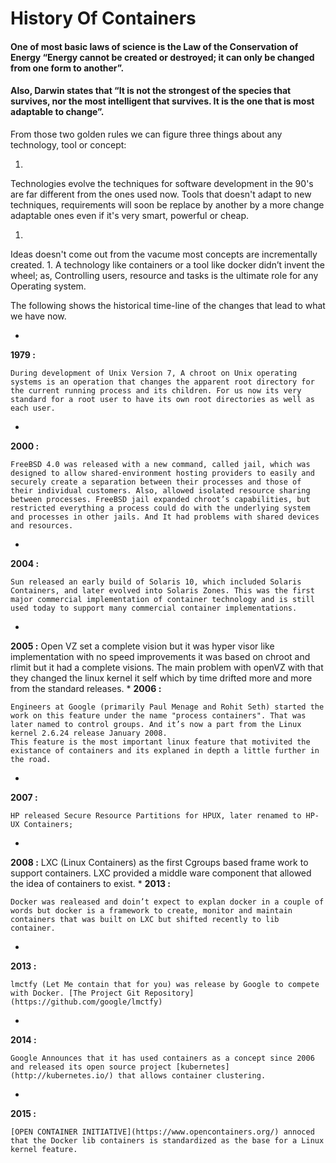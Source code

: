 # History Of Containers

#### One of most basic laws of science is the Law of the Conservation of Energy “Energy cannot be created or destroyed; it can only be changed from one form to another”.

#### Also, Darwin states that “It is not the strongest of the species that survives, nor the most intelligent that survives. It is the one that is most adaptable to change”.

From those two golden rules we can figure three things about any technology, tool or concept:

1. 
Technologies evolve the techniques for software development in the 90's are far different from the ones used now.
Tools that doesn't adapt to new techniques, requirements will soon be replace by another by a more change adaptable ones even if it's very smart, powerful or cheap.

1. 
Ideas doesn't come out from the vacume most concepts are incrementally created.
1. 
A technology like containers or a tool like docker didn’t invent the wheel; as, Controlling users, resource and tasks is the ultimate role for any Operating system.

The following shows the historical time-line of the changes that lead to what we have now.
 
* 
**1979 :**

    During development of Unix Version 7, A chroot on Unix operating systems is an operation that changes the apparent root directory for the current running process and its children. For us now its very standard for a root user to have its own root directories as well as each user.
* 
**2000 :**	

    FreeBSD 4.0 was released with a new command, called jail, which was designed to allow shared-environment hosting providers to easily and securely create a separation between their processes and those of their individual customers. Also, allowed isolated resource sharing between processes. FreeBSD jail expanded chroot’s capabilities, but restricted everything a process could do with the underlying system and processes in other jails. And It had problems with shared devices and resources.
* 
**2004 :**

    Sun released an early build of Solaris 10, which included Solaris Containers, and later evolved into Solaris Zones. This was the first major commercial implementation of container technology and is still used today to support many commercial container implementations.
* 
**2005 :**
    Open VZ set a complete vision but it was hyper visor like implementation with no speed improvements it was based on chroot and rlimit but it had a complete visions.
    The main problem with openVZ with that they changed the linux kernel it self which by time drifted more and more from the standard releases.
* 
**2006 :**

    Engineers at Google (primarily Paul Menage and Rohit Seth) started the work on this feature under the name "process containers". That was later named to control groups. And it’s now a part from the Linux kernel 2.6.24 release January 2008.
    This feature is the most important linux feature that motivited the existance of containers and its explaned in depth a little further in the road.
* 
**2007 :**

    HP released Secure Resource Partitions for HPUX, later renamed to HP-UX Containers;
* 
**2008 :**
    LXC (Linux Containers) as the first Cgroups based frame work to support containers. LXC provided a middle ware component that allowed the idea of containers to exist.
* 
**2013 :**

    Docker was realeased and doin’t expect to explan docker in a couple of words but docker is a framework to create, monitor and maintain containers that was built on LXC but shifted recently to lib container.
* 
**2013 :**

    lmctfy (Let Me contain that for you) was release by Google to compete with Docker. [The Project Git Repository](https://github.com/google/lmctfy)
* 
**2014 :**
    
    Google Announces that it has used containers as a concept since 2006 and released its open source project [kubernetes](http://kubernetes.io/) that allows container clustering. 

* 
**2015 :**

    [OPEN CONTAINER INITIATIVE](https://www.opencontainers.org/) annoced that the Docker lib containers is standardized as the base for a Linux kernel feature.
